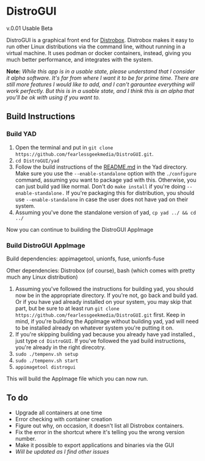 # DistroGUI

v.0.01 Usable Beta

DistroGUI is a graphical front end for [Distrobox](https://github.com/89luca89/distrobox). Distrobox makes it easy to run other Linux distributions via the command line, without running in a virtual machine. It uses podman or docker containers, instead, giving you much better performance, and integrates with the system.

**Note:** *While this app is in a usable state, please understand that I consider it alpha software. It's far from where I want it to be for prime time. There are still more features I would like to add, and I can't garauntee everything will work perfectly. But this is in a usable state, and I think this is an alpha that you'll be ok with using if you want to.*

## Build Instructions

### Build YAD

1. Open the terminal and put in `git clone https://github.com/fearlessgeekmedia/DistroGUI.git`.
2. `cd DistroGUI/yad`
3. Follow the build instructions of the [README.md](./yad/README.md) in the Yad directory. Make sure you use the `--enable-standalone` option with the `./configure` command, assuming you want to package yad with this. Otherwise, you can just build yad like normal. Don't do `make install` if you're doing `--enable-standalone.` If you're packaging this for distribution, you should use `--enable-standalone` in case the user does not have yad on their system.
4. Assuming you've done the standalone version of yad, `cp yad ../ && cd ../`

Now you can continue to building the DistroGUI AppImage

### Build DistroGUI AppImage

Build dependencies: appimagetool, unionfs, fuse, unionfs-fuse

Other dependencies: Distrobox (of course), bash (which comes with pretty much any Linux distribution)

1. Assuming you've followed the instructions for building yad, you should now be in the appropriate directory. If you're not, go back and build yad. Or if you have yad already installed on your system, you may skip that part, but be sure to at least run `git clone https://github.com/fearlessgeekmedia/DistroGUI.git` first. Keep in mind, if you're building the AppImage without building yad, yad will need to be installed already on whatever system you're putting it on.
2. If you're skipping building yad because you already have yad installed., just type `cd DistroGUI`. If you've followed the yad build instructions, you're already in the right direcotry.
3. `sudo ./tempenv.sh setup`
4. `sudo ./tempenv.sh start`
5. `appimagetool distrogui`

This will build the AppImage file which you can now run.

## To do

- Upgrade all containers at one time
- Error checking with container creation
- Figure out why, on occasion, it doesn't list all Distrobox containers.
- Fix the error in the shortcut where it's telling you the wrong version number. 
- Make it possible to export applications and binaries via the GUI
- *Will be updated as I find other issues*
